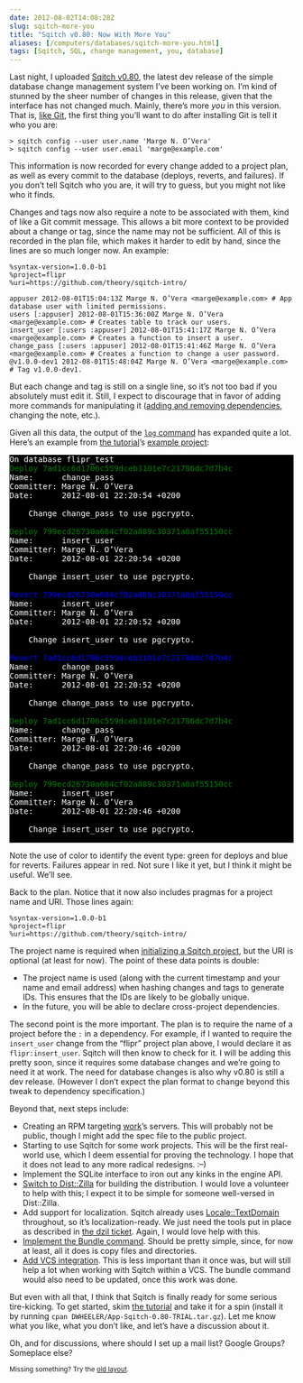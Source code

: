 ```yaml
--- 
date: 2012-08-02T14:08:28Z
slug: sqitch-more-you
title: "Sqitch v0.80: Now With More You"
aliases: [/computers/databases/sqitch-more-you.html]
tags: [Sqitch, SQL, change management, you, database]
---
```


<p>Last night, I uploaded <a href="https://metacpan.org/release/DWHEELER/App-Sqitch-0.80-TRIAL">Sqitch v0.80</a>, the latest dev release of the simple database change management system I’ve been working on. I’m kind of stunned by the sheer number of changes in this release, given that the interface has not changed much. Mainly, there’s more <em>you</em> in this version. That is, <a href="https://help.github.com/articles/set-up-git">like Git</a>, the first thing you’ll want to do after installing Git is tell it who you are:</p>

<pre><code>&gt; sqitch config --user user.name 'Marge N. O’Vera'
&gt; sqitch config --user user.email 'marge@example.com'
</code></pre>

<p>This information is now recorded for every change added to a project plan, as well as every commit to the database (deploys, reverts, and failures). If you don’t tell Sqitch who you are, it will try to guess, but you might not like who it finds.</p>

<p>Changes and tags now also require a note to be associated with them, kind of like a Git commit message. This allows a bit more context to be provided about a change or tag, since the name may not be sufficient. All of this is recorded in the plan file, which makes it harder to edit by hand, since the lines are so much longer now. An example:</p>

<pre><code>%syntax-version=1.0.0-b1
%project=flipr
%uri=https://github.com/theory/sqitch-intro/

appuser 2012-08-01T15:04:13Z Marge N. O’Vera &lt;marge@example.com&gt; # App database user with limited permissions.
users [:appuser] 2012-08-01T15:36:00Z Marge N. O’Vera &lt;marge@example.com&gt; # Creates table to track our users.
insert_user [:users :appuser] 2012-08-01T15:41:17Z Marge N. O’Vera &lt;marge@example.com&gt; # Creates a function to insert a user.
change_pass [:users :appuser] 2012-08-01T15:41:46Z Marge N. O’Vera &lt;marge@example.com&gt; # Creates a function to change a user password.
@v1.0.0-dev1 2012-08-01T15:48:04Z Marge N. O’Vera &lt;marge@example.com&gt; # Tag v1.0.0-dev1.
</code></pre>

<p>But each change and tag is still on a single line, so it’s not too bad if you absolutely must edit it. Still, I expect to discourage that in favor of adding more commands for manipulating it (<a href="https://github.com/theory/sqitch/issues/29">adding and removing dependencies</a>, changing the note, etc.).</p>

<p>Given all this data, the output of the <a href="https://github.com/theory/sqitch/blob/master/lib/sqitch-log.pod"><code>log</code> command</a> has expanded quite a lot. Here’s an example from <a href="https://github.com/theory/sqitch/blob/master/lib/sqitchtutorial.pod">the tutorial</a>’s <a href="https://github.com/theory/sqitch-intro">example project</a>:</p>

<pre style="background:black; color:white;">
On database flipr_test
<span style="color:green">Deploy 7ad1cc6d1706c559dceb3101e7c21786dc7d7b4c</span>
Name:      change_pass
Committer: Marge N. O’Vera <marge@example.com>
Date:      2012-08-01 22:20:54 +0200

    Change change_pass to use pgcrypto.

<span style="color:green">Deploy 799ecd26730a684cf02a889c30371a0af55150cc</span>
Name:      insert_user
Committer: Marge N. O’Vera <marge@example.com>
Date:      2012-08-01 22:20:54 +0200

    Change insert_user to use pgcrypto.

<span style="color:blue">Revert 799ecd26730a684cf02a889c30371a0af55150cc</span>
Name:      insert_user
Committer: Marge N. O’Vera <marge@example.com>
Date:      2012-08-01 22:20:52 +0200

    Change insert_user to use pgcrypto.

<span style="color:blue">Revert 7ad1cc6d1706c559dceb3101e7c21786dc7d7b4c</span>
Name:      change_pass
Committer: Marge N. O’Vera <marge@example.com>
Date:      2012-08-01 22:20:52 +0200

    Change change_pass to use pgcrypto.

<span style="color:green">Deploy 7ad1cc6d1706c559dceb3101e7c21786dc7d7b4c</span>
Name:      change_pass
Committer: Marge N. O’Vera <marge@example.com>
Date:      2012-08-01 22:20:46 +0200

    Change change_pass to use pgcrypto.

<span style="color:green">Deploy 799ecd26730a684cf02a889c30371a0af55150cc</span>
Name:      insert_user
Committer: Marge N. O’Vera <marge@example.com>
Date:      2012-08-01 22:20:46 +0200

    Change insert_user to use pgcrypto.

</pre>


<p>Note the use of color to identify the event type: green for deploys and blue for reverts. Failures appear in red. Not sure I like it yet, but I think it might be useful. We’ll see.</p>

<p>Back to the plan. Notice that it now also includes pragmas for a project name and URI. Those lines again:</p>

<pre><code>%syntax-version=1.0.0-b1
%project=flipr
%uri=https://github.com/theory/sqitch-intro/
</code></pre>

<p>The project name is required when <a href="https://github.com/theory/sqitch/blob/master/lib/sqitch-init.pod">initializing a Sqitch project</a>, but the URI is optional (at least for now). The point of these data points is double:</p>

<ul>
<li>The project name is used (along with the current timestamp and your name and email address) when hashing changes and tags to generate IDs. This ensures that the IDs are likely to be globally unique.</li>
<li>In the future, you will be able to declare cross-project dependencies.</li>
</ul>


<p>The second point is the more important. The plan is to require the name of a project before the <code>:</code> in a dependency. For example, if I wanted to require the <code>insert_user</code> change from the “flipr” project plan above, I would declare it as <code>flipr:insert_user</code>. Sqitch will then know to check for it. I will be adding this pretty soon, since it requires some database changes and we’re going to need it at work. The need for database changes is also why v0.80 is still a dev release. (However I don’t expect the plan format to change beyond this tweak to dependency specification.)</p>

<p>Beyond that, next steps include:</p>

<ul>
<li>Creating an RPM targeting <a href="http://iovation.com/">work</a>’s servers. This will probably not be public, though I might add the spec file to the public project.</li>
<li>Starting to use Sqitch for some work projects. This will be the first real-world use, which I deem essential for proving the technology. I hope that it does not lead to any more radical redesigns. :–)</li>
<li>Implement the SQLite interface to iron out any kinks in the engine API.</li>
<li><a href="https://github.com/theory/sqitch/issues/17">Switch to Dist::Zilla</a> for building the distribution. I would love a volunteer to help with this; I expect it to be simple for someone well-versed in Dist::Zilla.</li>
<li>Add support for localization. Sqitch already uses <a href="https://metacpan.org/module/Locale::TextDomain">Locale::TextDomain</a> throughout, so it’s localization-ready. We just need the tools put in place as described in <a href="https://github.com/theory/sqitch/issues/17">the dzil ticket</a>. Again, I would love help with this.</li>
<li><a href="https://github.com/theory/sqitch/issues/14">Implement the Bundle command</a>. Should be pretty simple, since, for now at least, all it does is copy files and directories.</li>
<li><a href="https://github.com/theory/sqitch/issues/25">Add VCS integration</a>. This is less important than it once was, but will still help a lot when working with Sqitch within a VCS. The bundle command would also need to be updated, once this work was done.</li>
</ul>


<p>But even with all that, I think that Sqitch is finally ready for some serious tire-kicking. To get started, skim <a href="https://github.com/theory/sqitch/blob/master/lib/sqitchtutorial.pod">the tutorial</a> and take it for a spin (install it by running <code>cpan DWHEELER/App-Sqitch-0.80-TRIAL.tar.gz</code>). Let me know what you like, what you don’t like, and let’s have a discussion about it.</p>

<p>Oh, and for discussions, where should I set up a mail list? Google Groups? Someplace else?</p>

<p class="past"><small>Missing something? Try the <a rel="nofollow" href="http://past.justatheory.com/computers/databases/sqitch-more-you.html">old layout</a>.</small></p>


